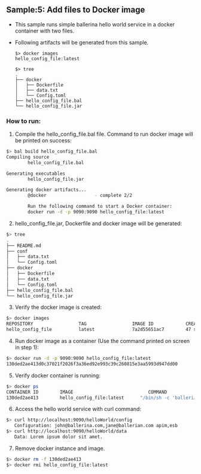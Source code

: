 ## Sample:5: Add files to Docker image

- This sample runs simple ballerina hello world service in a docker container with two files.

- Following artifacts will be generated from this sample.
    ``` 
    $> docker images
    hello_config_file:latest
    
    $> tree
    .
    ├── docker
    │   ├── Dockerfile
    │   ├── data.txt
    │   └── Config.toml
    ├── hello_config_file.bal
    └── hello_config_file.jar
    ```
### How to run:

1. Compile the  hello_config_file.bal file. Command to run docker image will be printed on success:
```bash
$> bal build hello_config_file.bal
Compiling source
        hello_config_file.bal

Generating executables
        hello_config_file.jar

Generating docker artifacts...
        @docker                  - complete 2/2 

        Run the following command to start a Docker container:
        docker run -d -p 9090:9090 hello_config_file:latest
```

2. hello_config_file.jar, Dockerfile and docker image will be generated: 
```bash
$> tree
.
├── README.md
├── conf
│   ├── data.txt
│   └── Config.toml
├── docker
│   ├── Dockerfile
│   ├── data.txt
│   └── Config.toml
├── hello_config_file.bal
└── hello_config_file.jar
```

3. Verify the docker image is created:
```bash
$> docker images
REPOSITORY                 TAG                 IMAGE ID            CREATED              SIZE
hello_config_file          latest              7a2d55651ac7        47 seconds ago      120MB

```

4. Run docker image as a container (Use the command printed on screen in step 1):
```bash
$> docker run -d -p 9090:9090 hello_config_file:latest
130ded2ae413d0c37021f2026f3a36ed92e993c39c260815e3aa5993d947dd00
```

5. Verify docker container is running:
```bash
$> docker ps
CONTAINER ID        IMAGE                            COMMAND                  CREATED                  STATUS              PORTS                    NAMES
130ded2ae413        hello_config_file:latest      "/bin/sh -c 'balleri…"   Less than a second ago   Up 3 seconds        0.0.0.0:9090->9090/tcp   thirsty_hopper
```

6. Access the hello world service with curl command:
```bash
$> curl http://localhost:9090/helloWorld/config
   Configuration: john@ballerina.com,jane@ballerian.com apim,esb
$> curl http://localhost:9090/helloWorld/data
   Data: Lorem ipsum dolor sit amet.
```

7. Remove docker instance and image.
```bash
$> docker rm -f 130ded2ae413
$> docker rmi hello_config_file:latest
```